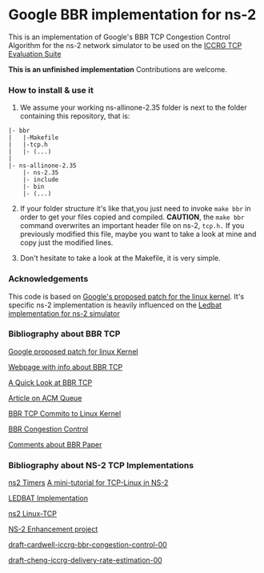 # Google BBR implementation for ns-2

This is an implementation of Google's BBR TCP Congestion Control Algorithm for the ns-2 network simulator to be used on the [ICCRG TCP Evaluation Suite](https://riteproject.eu/resources/ietf-drafts/)

**This is an unfinished implementation** Contributions are welcome.

### How to install & use it

1. We assume your working ns-allinone-2.35 folder is next to the folder containing this repository, that is:
```
|- bbr
|   |-Makefile
|   |-tcp.h
|   |- (...)
|
|- ns-allinone-2.35
    |- ns-2.35
    |- include
    |- bin
    |- (...)
```

2. If your folder structure it's like that,you just need to invoke `make bbr` in order to get your files copied and compiled. **CAUTION**, the `make bbr` command overwrites an important header file on ns-2, `tcp.h.` If you previously modified this file, maybe you want to take a look at mine and copy just the modified lines.

3. Don't hesitate to take a look at the Makefile, it is very simple.

### Acknowledgements

This code is based on [Google's proposed patch for the linux kernel](https://git.kernel.org/cgit/linux/kernel/git/torvalds/linux.git/commit/?id=0f8782ea14974ce992618b55f0c041ef43ed0b78). It's specific ns-2 implementation is heavily influenced on the [Ledbat implementation for ns-2 simulator](http://perso.telecom-paristech.fr/~drossi/index.php?n=Software.LEDBATtele)

### Bibliography about BBR TCP

[Google proposed patch for linux Kernel](https://patchwork.ozlabs.org/patch/671069/)

[Webpage with info about BBR TCP](http://kb.pert.geant.net/PERTKB/BbrTcp)

[A Quick Look at BBR TCP](http://blog.cerowrt.org/post/bbrs_basic_beauty/)

[Article on ACM Queue](http://queue.acm.org/)

[BBR TCP Commito to Linux Kernel](https://git.kernel.org/cgit/linux/kernel/git/torvalds/linux.git/commit/?id=0f8782ea14974ce992618b55f0c041ef43ed0b78)

[BBR Congestion Control](https://lwn.net/Articles/701165/)

[Comments about BBR Paper](https://blog.acolyer.org/2017/03/31/bbr-congestion-based-congestion-control/)

### Bibliography about NS-2 TCP Implementations

[ns2 Timers](http://telecom.dei.unipd.it/ns/miracle/nsmiracle-howto/node6.html)
[A mini-tutorial for TCP-Linux in NS-2](http://netlab.caltech.edu/projects/ns2tcplinux/ns2linux/tutorial/index.html)

[LEDBAT Implementation](http://perso.telecom-paristech.fr/~drossi/index.php?n=Software.LEDBATtele)

[ns2 Linux-TCP](http://netlab.caltech.edu/projects/ns2tcplinux/ns2linux/index.html)

[NS-2 Enhancement project](http://netlab.caltech.edu/projects/ns2tcplinux/)

[draft-cardwell-iccrg-bbr-congestion-control-00](https://tools.ietf.org/html/draft-cardwell-iccrg-bbr-congestion-control-00)

[draft-cheng-iccrg-delivery-rate-estimation-00](https://tools.ietf.org/html/draft-cheng-iccrg-delivery-rate-estimation-00)
